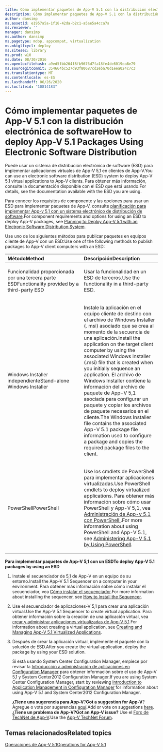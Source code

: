 ```yaml
---
title: Cómo implementar paquetes de App-V 5.1 con la distribución electrónica de software
description: Cómo implementar paquetes de App-V 5.1 con la distribución electrónica de software
author: dansimp
ms.assetid: e1957a5a-1f18-42da-b2c1-a5ae5a4cca7a
ms.reviewer: ''
manager: dansimp
ms.author: dansimp
ms.pagetype: mdop, appcompat, virtualization
ms.mktglfcycl: deploy
ms.sitesec: library
ms.prod: w10
ms.date: 08/30/2016
ms.openlocfilehash: a9ed5fbb264f8fb9676d7fa18fe4de8019ea8e79
ms.sourcegitcommit: 354664bc527d93f80687cd2eba70d1eea024c7c3
ms.translationtype: MT
ms.contentlocale: es-ES
ms.lasthandoff: 06/26/2020
ms.locfileid: "10814183"
---
```

# <span data-ttu-id="20bdc-103">Cómo implementar paquetes de App-V 5.1 con la distribución electrónica de software</span><span class="sxs-lookup"><span data-stu-id="20bdc-103">How to deploy App-V 5.1 Packages Using Electronic Software Distribution</span></span>


<span data-ttu-id="20bdc-104">Puede usar un sistema de distribución electrónica de software (ESD) para implementar aplicaciones virtuales de App-V 5,1 en clientes de App-V.</span><span class="sxs-lookup"><span data-stu-id="20bdc-104">You can use an electronic software distribution (ESD) system to deploy App-V 5.1 virtual applications to App-V clients.</span></span> <span data-ttu-id="20bdc-105">Para obtener más información, consulte la documentación disponible con el ESD que está usando.</span><span class="sxs-lookup"><span data-stu-id="20bdc-105">For details, see the documentation available with the ESD you are using.</span></span>

<span data-ttu-id="20bdc-106">Para conocer los requisitos de componente y las opciones para usar un ESD para implementar paquetes de App-V, consulte [planificación para implementar App-v 5,1 con un sistema electrónico de distribución de software](planning-to-deploy-app-v-51-with-an-electronic-software-distribution-system.md).</span><span class="sxs-lookup"><span data-stu-id="20bdc-106">For component requirements and options for using an ESD to deploy App-V packages, see [Planning to Deploy App-V 5.1 with an Electronic Software Distribution System](planning-to-deploy-app-v-51-with-an-electronic-software-distribution-system.md).</span></span>

<span data-ttu-id="20bdc-107">Use uno de los siguientes métodos para publicar paquetes en equipos cliente de App-V con un ESD:</span><span class="sxs-lookup"><span data-stu-id="20bdc-107">Use one of the following methods to publish packages to App-V client computers with an ESD:</span></span>

<table>
<colgroup>
<col width="50%" />
<col width="50%" />
</colgroup>
<thead>
<tr class="header">
<th align="left"><span data-ttu-id="20bdc-108">Método</span><span class="sxs-lookup"><span data-stu-id="20bdc-108">Method</span></span></th>
<th align="left"><span data-ttu-id="20bdc-109">Descripción</span><span class="sxs-lookup"><span data-stu-id="20bdc-109">Description</span></span></th>
</tr>
</thead>
<tbody>
<tr class="odd">
<td align="left"><p><span data-ttu-id="20bdc-110">Funcionalidad proporcionada por una tercera parte ESD</span><span class="sxs-lookup"><span data-stu-id="20bdc-110">Functionality provided by a third-party ESD</span></span></p></td>
<td align="left"><p><span data-ttu-id="20bdc-111">Usar la funcionalidad en un ESD de terceros.</span><span class="sxs-lookup"><span data-stu-id="20bdc-111">Use the functionality in a third-party ESD.</span></span></p></td>
</tr>
<tr class="even">
<td align="left"><p><span data-ttu-id="20bdc-112">Windows Installer independiente</span><span class="sxs-lookup"><span data-stu-id="20bdc-112">Stand-alone Windows Installer</span></span></p></td>
<td align="left"><p><span data-ttu-id="20bdc-113">Instale la aplicación en el equipo cliente de destino con el archivo de Windows Installer (. msi) asociado que se crea al momento de la secuencia de una aplicación.</span><span class="sxs-lookup"><span data-stu-id="20bdc-113">Install the application on the target client computer by using the associated Windows Installer (.msi) file that is created when you initially sequence an application.</span></span> <span data-ttu-id="20bdc-114">El archivo de Windows Installer contiene la información del archivo de paquete de App-V 5,1 asociada para configurar un paquete y copiar los archivos de paquete necesarios en el cliente.</span><span class="sxs-lookup"><span data-stu-id="20bdc-114">The Windows Installer file contains the associated App-V 5.1 package file information used to configure a package and copies the required package files to the client.</span></span></p></td>
</tr>
<tr class="odd">
<td align="left"><p><span data-ttu-id="20bdc-115">PowerShell</span><span class="sxs-lookup"><span data-stu-id="20bdc-115">PowerShell</span></span></p></td>
<td align="left"><p><span data-ttu-id="20bdc-116">Use los cmdlets de PowerShell para implementar aplicaciones virtualizadas.</span><span class="sxs-lookup"><span data-stu-id="20bdc-116">Use PowerShell cmdlets to deploy virtualized applications.</span></span> <span data-ttu-id="20bdc-117">Para obtener más información sobre cómo usar PowerShell y App-V 5,1, vea <a href="administering-app-v-51-by-using-powershell.md" data-raw-source="[Administering App-V 5.1 by Using PowerShell](administering-app-v-51-by-using-powershell.md)"> Administración de App-v 5,1 con PowerShell </a> .</span><span class="sxs-lookup"><span data-stu-id="20bdc-117">For more information about using PowerShell and App-V 5.1, see <a href="administering-app-v-51-by-using-powershell.md" data-raw-source="[Administering App-V 5.1 by Using PowerShell](administering-app-v-51-by-using-powershell.md)">Administering App-V 5.1 by Using PowerShell</a>.</span></span></p></td>
</tr>
</tbody>
</table>

 

**<span data-ttu-id="20bdc-118">Para implementar paquetes de App-V 5,1 con un ESD</span><span class="sxs-lookup"><span data-stu-id="20bdc-118">To deploy App-V 5.1 packages by using an ESD</span></span>**

1.  <span data-ttu-id="20bdc-119">Instale el secuenciador de 5,1 de App-V en un equipo de su entorno.</span><span class="sxs-lookup"><span data-stu-id="20bdc-119">Install the App-V 5.1 Sequencer on a computer in your environment.</span></span> <span data-ttu-id="20bdc-120">Para obtener más información sobre cómo instalar el secuenciador, vea [Cómo instalar el secuenciador](how-to-install-the-sequencer-51beta-gb18030.md).</span><span class="sxs-lookup"><span data-stu-id="20bdc-120">For more information about installing the sequencer, see [How to Install the Sequencer](how-to-install-the-sequencer-51beta-gb18030.md).</span></span>

2.  <span data-ttu-id="20bdc-121">Use el secuenciador de aplicaciones-V 5,1 para crear una aplicación virtual.</span><span class="sxs-lookup"><span data-stu-id="20bdc-121">Use the App-V 5.1 Sequencer to create virtual application.</span></span> <span data-ttu-id="20bdc-122">Para obtener información sobre la creación de una aplicación virtual, vea [crear y administrar aplicaciones virtualizadas de App-V 5,1](creating-and-managing-app-v-51-virtualized-applications.md).</span><span class="sxs-lookup"><span data-stu-id="20bdc-122">For information about creating a virtual application, see [Creating and Managing App-V 5.1 Virtualized Applications](creating-and-managing-app-v-51-virtualized-applications.md).</span></span>

3.  <span data-ttu-id="20bdc-123">Después de crear la aplicación virtual, implemente el paquete con la solución de ESD.</span><span class="sxs-lookup"><span data-stu-id="20bdc-123">After you create the virtual application, deploy the package by using your ESD solution.</span></span>

    <span data-ttu-id="20bdc-124">Si está usando System Center Configuration Manager, empiece por revisar la [Introducción a administración de aplicaciones en Configuration Manager](https://go.microsoft.com/fwlink/?LinkId=281816) para obtener información sobre el uso de App-V 5,1 y System Center2012 Configuration Manager.</span><span class="sxs-lookup"><span data-stu-id="20bdc-124">If you are using System Center Configuration Manager, start by reviewing [Introduction to Application Management in Configuration Manager](https://go.microsoft.com/fwlink/?LinkId=281816) for information about using App-V 5.1 and System Center2012 Configuration Manager.</span></span>

    <span data-ttu-id="20bdc-125">**¿Tiene una sugerencia para App-V**?</span><span class="sxs-lookup"><span data-stu-id="20bdc-125">**Got a suggestion for App-V**?</span></span> <span data-ttu-id="20bdc-126">Agregue o vote por sugerencias [aquí](http://appv.uservoice.com/forums/280448-microsoft-application-virtualization).</span><span class="sxs-lookup"><span data-stu-id="20bdc-126">Add or vote on suggestions [here](http://appv.uservoice.com/forums/280448-microsoft-application-virtualization).</span></span> **<span data-ttu-id="20bdc-127">¿Tiene un problema de App-V?</span><span class="sxs-lookup"><span data-stu-id="20bdc-127">Got an App-V issue?</span></span>** <span data-ttu-id="20bdc-128">Use el [Foro de TechNet de App-V](https://social.technet.microsoft.com/Forums/home?forum=mdopappv).</span><span class="sxs-lookup"><span data-stu-id="20bdc-128">Use the [App-V TechNet Forum](https://social.technet.microsoft.com/Forums/home?forum=mdopappv).</span></span>

## <span data-ttu-id="20bdc-129">Temas relacionados</span><span class="sxs-lookup"><span data-stu-id="20bdc-129">Related topics</span></span>


[<span data-ttu-id="20bdc-130">Operaciones de App-V 5.1</span><span class="sxs-lookup"><span data-stu-id="20bdc-130">Operations for App-V 5.1</span></span>](operations-for-app-v-51.md)

 

 





